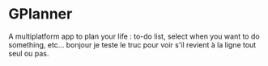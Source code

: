 # GPlanner
A multiplatform app to plan your life : to-do list, select when you want to do something, etc... bonjour je teste le truc pour voir s'il revient à la ligne tout seul ou pas.

